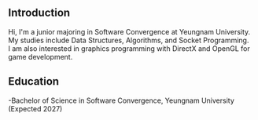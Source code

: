 ## Introduction
Hi, I'm a junior majoring in Software Convergence at Yeungnam University.  
My studies include Data Structures, Algorithms, and Socket Programming.  
I am also interested in graphics programming with DirectX and OpenGL for game development.

## Education
-Bachelor of Science in Software Convergence, Yeungnam University (Expected 2027)
